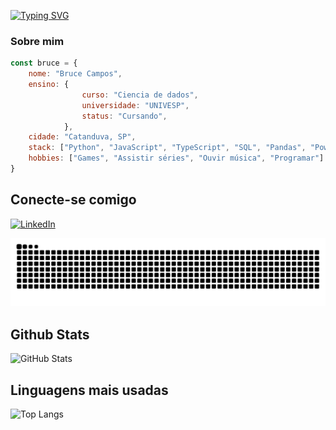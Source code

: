 

[![Typing SVG](https://readme-typing-svg.demolab.com?font=Fira+Code&pause=1000&width=435&lines=Oi%2C+meu+nome+%C3%A9+Bruce+;Bem+vindo+ao+meu+perfil+do+GitHub+%3AD)](https://git.io/typing-svg)
### Sobre mim
```javascript
const bruce = {
    nome: "Bruce Campos",
    ensino: {
                curso: "Ciencia de dados",
                universidade: "UNIVESP",
                status: "Cursando",
            },
    cidade: "Catanduva, SP",
    stack: ["Python", "JavaScript", "TypeScript", "SQL", "Pandas", "PowerBI", "React"],
    hobbies: ["Games", "Assistir séries", "Ouvir música", "Programar"]
}
```



## Conecte-se comigo
[![LinkedIn](https://img.shields.io/badge/LinkedIn-000?style=for-the-badge&logo=linkedin&logoColor=0E76A8)](https://www.linkedin.com/in/brucecamposnh/)

![Snake animation](https://github.com/BruceCampos/BruceCampos/blob/output/github-contribution-grid-snake.svg)

## Github Stats
![GitHub Stats](https://github-readme-stats.vercel.app/api?username=BruceCampos&&theme=codeSTACKr&show_icons=true)




## Linguagens mais usadas
![Top Langs](https://github-readme-stats-git-masterrstaa-rickstaa.vercel.app/api/top-langs/?username=BruceCampos&theme=codeSTACKr&show_icons=true)

